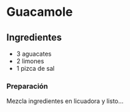 # Guacamole 
## Ingredientes
- 3 aguacates
- 2 limones
- 1 pizca de sal
###  Preparación
Mezcla ingredientes en licuadora y listo...

